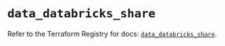 # `data_databricks_share`

Refer to the Terraform Registry for docs: [`data_databricks_share`](https://registry.terraform.io/providers/databricks/databricks/1.64.1/docs/data-sources/share).
